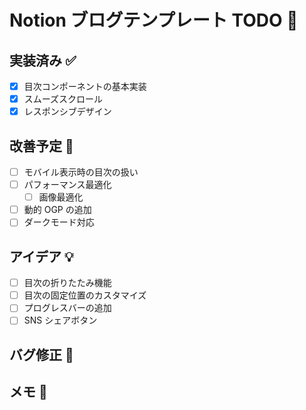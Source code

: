 # Notion ブログテンプレート TODO 🚀

## 実装済み ✅

- [x] 目次コンポーネントの基本実装
- [x] スムーズスクロール
- [x] レスポンシブデザイン

## 改善予定 🔧

- [ ] モバイル表示時の目次の扱い
- [ ] パフォーマンス最適化
  - [ ] 画像最適化
- [ ] 動的 OGP の追加
- [ ] ダークモード対応

## アイデア 💡

- [ ] 目次の折りたたみ機能
- [ ] 目次の固定位置のカスタマイズ
- [ ] プログレスバーの追加
- [ ] SNS シェアボタン

## バグ修正 🐛

## メモ 📝
